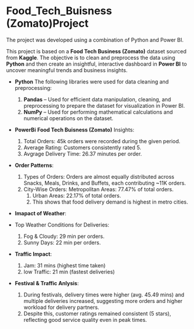 # Food_Tech_Buisness (Zomato)Project
The project was developed using a combination of Python and Power BI.

This project is based on a **Food Tech Business (Zomato)** dataset sourced from **Kaggle**. The objective is to clean and preprocess the data using **Python** and then create an insightful, interactive dashboard in **Power BI** to uncover meaningful trends and business insights.

* **Python**
  The following libraries were used for data cleaning and preprocessing:

  1. **Pandas** – Used for efficient data manipulation, cleaning, and preprocessing to prepare the dataset for visualization in Power BI.
  2. **NumPy** – Used for performing mathematical calculations and numerical operations on the dataset.

* **PowerBi**
  **Food Tech Buisness (Zomato)** Insights:
    1. Total Orders: 45k orders were recorded during the given period.
    2. Average Rating: Customers consistently rated 5.
    3. Avgrage Delivery Time: 26.37 minutes per order.
* **Order Patterns**:
    1. Types of Orders: Orders are almost equally distributed across Snacks, Meals, Drinks, and Buffets, each contributing ~11K orders.
    2. City-Wise Orders:
       Metropolitan Areas: 77.47% of total orders.
        1. Urban Areas: 22.17% of total orders.
        2. This shows that food delivery demand is highest in metro cities.
* **Imapact of Weather**:
 * Top Weather Conditions for Deliveries:
    1. Fog & Cloudy: 29 min per orders.
    2. Sunny Days: 22 min per orders.
* **Traffic Impact**:
    1. Jam: 31 mins (highest time taken)
    2. low Traffic: 21 min (fastest deliveries)
* **Festival & Traffic Anlysis**:
    1. During festivals, delivery times were higher (avg. 45.49 mins) and multiple deliveries increased, suggesting more orders and higher workload for delivery partners.
    2. Despite this, customer ratings remained consistent (5 stars), reflecting good service quality even in peak times.

